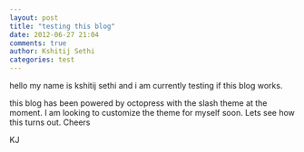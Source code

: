 ```yaml
---
layout: post
title: "testing this blog"
date: 2012-06-27 21:04
comments: true
author: Kshitij Sethi
categories: test
---
```

hello my name is kshitij sethi and i am currently testing if this blog works.
<!--more-->
 this blog has been powered by octopress with the slash theme at the moment.
I am looking to customize the theme for myself soon. Lets see how this turns out.
Cheers

KJ
